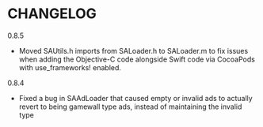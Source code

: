 CHANGELOG
=========

0.8.5
 - Moved SAUtils.h imports from SALoader.h to SALoader.m to fix issues when adding the Objective-C code alongside Swift code via CocoaPods with use_frameworks! enabled.

0.8.4
 - Fixed a bug in SAAdLoader that caused empty or invalid ads to actually revert to being gamewall type ads, instead of maintaining the invalid type
